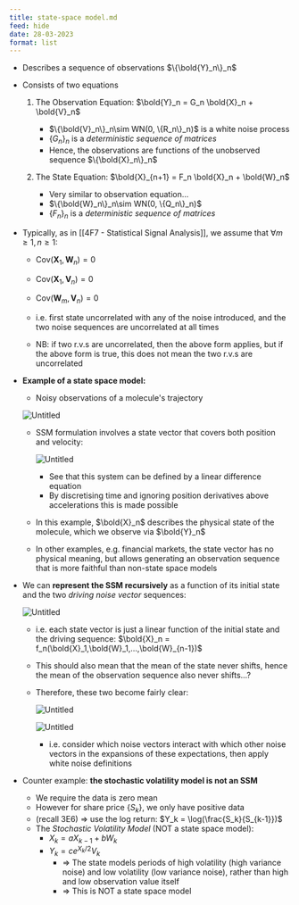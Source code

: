 ```yaml
---
title: state-space model.md
feed: hide
date: 28-03-2023
format: list
---
```



-   Describes a sequence of observations $\{\bold{Y}_n\}_n$
    
-   Consists of two equations
    
    1.  The Observation Equation: $\bold{Y}_n = G_n \bold{X}_n + \bold{V}_n$
        
        -   $\{\bold{V}_n\}_n\sim WN(0, \{R_n\}_n)$ is a white noise process
        -   $\{G_n\}_n$ is a _deterministic sequence of matrices_
        -   Hence, the observations are functions of the unobserved sequence $\{\bold{X}_n\}_n$
	
    2.  The State Equation: $\bold{X}_{n+1} = F_n \bold{X}_n + \bold{W}_n$
        
        -   Very similar to observation equation...
        -   $\{\bold{W}_n\}_n\sim WN(0, \{Q_n\}_n)$
        -   $\{F_n\}_n$ is a _deterministic sequence of matrices_

- Typically, as in [[4F7 - Statistical Signal Analysis]], we assume that $\forall m\geq1, n\geq1$:
	- $\text{Cov}(\boldsymbol X_1, \boldsymbol W_n) = 0$
	- $\text{Cov}(\boldsymbol X_1, \boldsymbol V_n) = 0$
	- $\text{Cov}(\boldsymbol W_m, \boldsymbol V_n) = 0$
	
	- i.e. first state uncorrelated with any of the noise introduced, and the two noise sequences are uncorrelated at all times
	
	- NB: if two r.v.s are uncorrelated, then the above form applies, but if the above form is true, this does not mean the two r.v.s are uncorrelated


-   **Example of a state space model:**
    
    -   Noisy observations of a molecule's trajectory
    
    ![Untitled](https://s3-us-west-2.amazonaws.com/secure.notion-static.com/3e90cd8f-8cc4-414d-a4af-b45663fe1460/Untitled.png)
    
    -   SSM formulation involves a state vector that covers both position and velocity:
        
        ![Untitled](https://s3-us-west-2.amazonaws.com/secure.notion-static.com/8a799eb3-b294-4bb8-b3af-b635f8bd1741/Untitled.png)
        
        -   See that this system can be defined by a linear difference equation
        -   By discretising time and ignoring position derivatives above accelerations this is made possible
    
    -   In this example, $\bold{X}_n$ describes the physical state of the molecule, which we observe via $\bold{Y}_n$
        
    -   In other examples, e.g. financial markets, the state vector has no physical meaning, but allows generating an observation sequence that is more faithful than non-state space models


-   We can **represent the SSM recursively** as a function of its initial state and the two _driving noise vector_ sequences:
    
    ![Untitled](https://s3-us-west-2.amazonaws.com/secure.notion-static.com/f8907593-b547-4573-8770-e32e51bcd373/Untitled.png)
    
    -   i.e. each state vector is just a linear function of the initial state and the driving sequence: $\bold{X}_n = f_n(\bold{X}_1,\bold{W}_1,...,\bold{W}_{n-1})$
        
    -   This should also mean that the mean of the state never shifts, hence the mean of the observation sequence also never shifts...?
        
    -   Therefore, these two become fairly clear:
        
        ![Untitled](https://s3-us-west-2.amazonaws.com/secure.notion-static.com/8b9f27c0-91be-4de9-b8ed-95302f8cf618/Untitled.png)
        
        ![Untitled](https://s3-us-west-2.amazonaws.com/secure.notion-static.com/1681dd6c-1745-42d4-9a74-f0c97adc6ab5/Untitled.png)
        
        -   i.e. consider which noise vectors interact with which other noise vectors in the expansions of these expectations, then apply white noise definitions


-  Counter example: **the stochastic volatility model is not an SSM**
    -   We require the data is zero mean
    -   However for share price $\{S_k\}$, we only have positive data
    -   (recall 3E6) ⇒ use the log return: $Y_k = \log(\frac{S_k}{S_{k-1}})$
    -   The *Stochastic Volatility Model* (NOT a state space model):
        -   $X_k = aX_{k-1} + bW_k$
        -   $Y_k = ce^{X_k/2}V_k$
            -   ⇒ The state models periods of high volatility (high variance noise) and low volatility (low variance noise), rather than high and low observation value itself
            -   ⇒ This is NOT a state space model